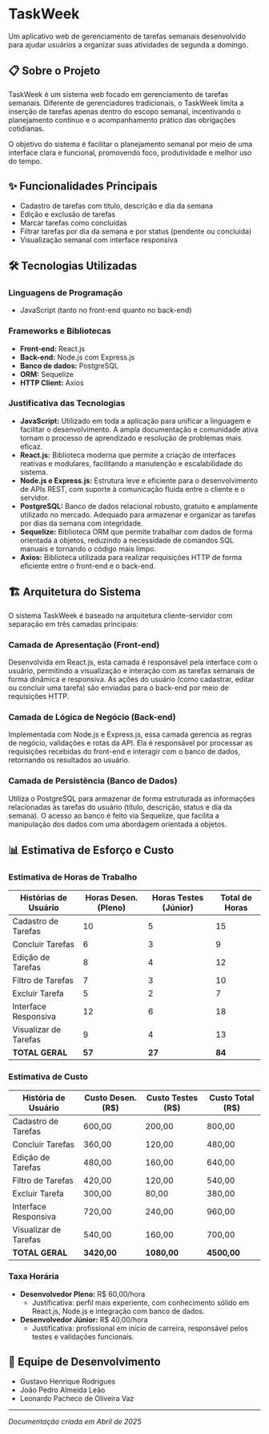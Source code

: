 # TaskWeek

Um aplicativo web de gerenciamento de tarefas semanais desenvolvido para ajudar usuários a organizar suas atividades de segunda a domingo.

## 📋 Sobre o Projeto

TaskWeek é um sistema web focado em gerenciamento de tarefas semanais. Diferente de gerenciadores tradicionais, o TaskWeek limita a inserção de tarefas apenas dentro do escopo semanal, incentivando o planejamento contínuo e o acompanhamento prático das obrigações cotidianas.

O objetivo do sistema é facilitar o planejamento semanal por meio de uma interface clara e funcional, promovendo foco, produtividade e melhor uso do tempo.

## ✨ Funcionalidades Principais

- Cadastro de tarefas com título, descrição e dia da semana
- Edição e exclusão de tarefas
- Marcar tarefas como concluídas
- Filtrar tarefas por dia da semana e por status (pendente ou concluída)
- Visualização semanal com interface responsiva

## 🛠️ Tecnologias Utilizadas

### Linguagens de Programação
- JavaScript (tanto no front-end quanto no back-end)

### Frameworks e Bibliotecas
- **Front-end:** React.js
- **Back-end:** Node.js com Express.js
- **Banco de dados:** PostgreSQL
- **ORM:** Sequelize
- **HTTP Client:** Axios

### Justificativa das Tecnologias

- **JavaScript:** Utilizado em toda a aplicação para unificar a linguagem e facilitar o desenvolvimento. A ampla documentação e comunidade ativa tornam o processo de aprendizado e resolução de problemas mais eficaz.
- **React.js:** Biblioteca moderna que permite a criação de interfaces reativas e modulares, facilitando a manutenção e escalabilidade do sistema.
- **Node.js e Express.js:** Estrutura leve e eficiente para o desenvolvimento de APIs REST, com suporte à comunicação fluida entre o cliente e o servidor.
- **PostgreSQL:** Banco de dados relacional robusto, gratuito e amplamente utilizado no mercado. Adequado para armazenar e organizar as tarefas por dias da semana com integridade.
- **Sequelize:** Biblioteca ORM que permite trabalhar com dados de forma orientada a objetos, reduzindo a necessidade de comandos SQL manuais e tornando o código mais limpo.
- **Axios:** Biblioteca utilizada para realizar requisições HTTP de forma eficiente entre o front-end e o back-end.

## 🏗️ Arquitetura do Sistema

O sistema TaskWeek é baseado na arquitetura cliente-servidor com separação em três camadas principais:

### Camada de Apresentação (Front-end)
Desenvolvida em React.js, esta camada é responsável pela interface com o usuário, permitindo a visualização e interação com as tarefas semanais de forma dinâmica e responsiva. As ações do usuário (como cadastrar, editar ou concluir uma tarefa) são enviadas para o back-end por meio de requisições HTTP.

### Camada de Lógica de Negócio (Back-end)
Implementada com Node.js e Express.js, essa camada gerencia as regras de negócio, validações e rotas da API. Ela é responsável por processar as requisições recebidas do front-end e interagir com o banco de dados, retornando os resultados ao usuário.

### Camada de Persistência (Banco de Dados)
Utiliza o PostgreSQL para armazenar de forma estruturada as informações relacionadas às tarefas do usuário (título, descrição, status e dia da semana). O acesso ao banco é feito via Sequelize, que facilita a manipulação dos dados com uma abordagem orientada a objetos.

## 📊 Estimativa de Esforço e Custo

### Estimativa de Horas de Trabalho

| Histórias de Usuário    | Horas Desen. (Pleno) | Horas Testes (Júnior) | Total de Horas |
|-------------------------|----------------------|----------------------|---------------|
| Cadastro de Tarefas     | 10                   | 5                    | 15            |
| Concluir Tarefas        | 6                    | 3                    | 9             |
| Edição de Tarefas       | 8                    | 4                    | 12            |
| Filtro de Tarefas       | 7                    | 3                    | 10            |
| Excluir Tarefa          | 5                    | 2                    | 7             |
| Interface Responsiva    | 12                   | 6                    | 18            |
| Visualizar de Tarefas   | 9                    | 4                    | 13            |
| **TOTAL GERAL**         | **57**               | **27**               | **84**        |

### Estimativa de Custo

| História de Usuário    | Custo Desen. (R$) | Custo Testes (R$) | Custo Total (R$) |
|------------------------|-------------------|-------------------|------------------|
| Cadastro de Tarefas    | 600,00            | 200,00            | 800,00           |
| Concluir Tarefas       | 360,00            | 120,00            | 480,00           |
| Edição de Tarefas      | 480,00            | 160,00            | 640,00           |
| Filtro de Tarefas      | 420,00            | 120,00            | 540,00           |
| Excluir Tarefa         | 300,00            | 80,00             | 380,00           |
| Interface Responsiva   | 720,00            | 240,00            | 960,00           |
| Visualizar de Tarefas  | 540,00            | 160,00            | 700,00           |
| **TOTAL GERAL**        | **3420,00**       | **1080,00**       | **4500,00**      |

### Taxa Horária

- **Desenvolvedor Pleno:** R$ 60,00/hora
  - Justificativa: perfil mais experiente, com conhecimento sólido em React.js, Node.js e integração com banco de dados.
- **Desenvolvedor Júnior:** R$ 40,00/hora
  - Justificativa: profissional em início de carreira, responsável pelos testes e validações funcionais.

## 👥 Equipe de Desenvolvimento

- Gustavo Henrique Rodrigues
- João Pedro Almeida Leão
- Leonardo Pacheco de Oliveira Vaz

---

*Documentação criada em Abril de 2025*
